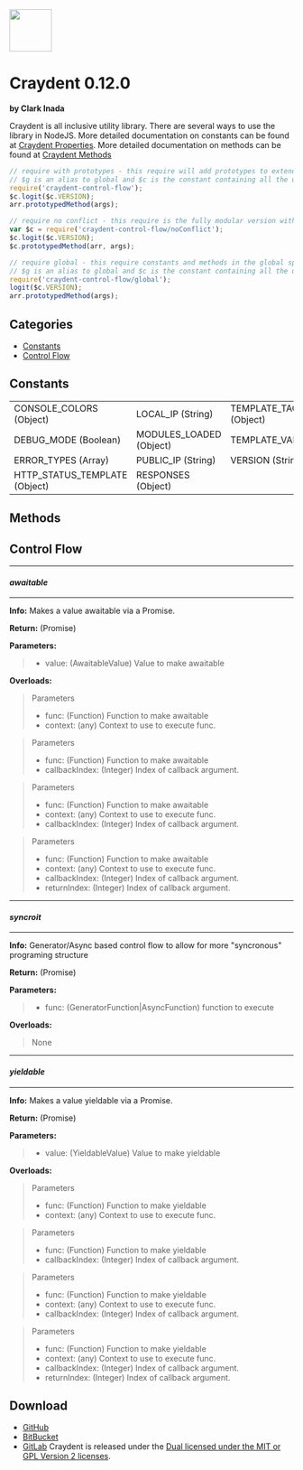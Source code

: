 <img src="http://craydent.com/JsonObjectEditor/img/svgs/craydent-logo.svg" width=75 height=75/>

# Craydent 0.12.0
**by Clark Inada**

Craydent is all inclusive utility library.  There are several ways to use the library in NodeJS.
More detailed documentation on constants can be found at [Craydent Properties](http://www.craydent.com/JsonObjectEditor/docs.html#/property/CraydentNode).
More detailed documentation on methods can be found at [Craydent Methods](http://www.craydent.com/JsonObjectEditor/docs.html#/method/CraydentNode)

```js
// require with prototypes - this require will add prototypes to extend classes and add two constants ($c, $g) to the global space.
// $g is an alias to global and $c is the constant containing all the utility methods and properties.
require('craydent-control-flow');
$c.logit($c.VERSION);
arr.prototypedMethod(args);
```

```js
// require no conflict - this require is the fully modular version with no global constants, prototypes, or methods.
var $c = require('craydent-control-flow/noConflict');
$c.logit($c.VERSION);
$c.prototypedMethod(arr, args);
```

```js
// require global - this require constants and methods in the global space and add prototypes to extend classes.
// $g is an alias to global and $c is the constant containing all the utility methods and properties.
require('craydent-control-flow/global');
logit($c.VERSION);
arr.prototypedMethod(args);
```

## Categories

* [Constants](#markdown-header-constants)
* [Control Flow](#markdown-header-control-flow)

<a name='markdown-header-constants'></a>
## Constants

| | | |
| ----- | ----- | ----- |
| CONSOLE_COLORS (Object) |LOCAL_IP (String) |TEMPLATE_TAG_CONFIG (Object) |
DEBUG_MODE (Boolean) |MODULES_LOADED (Object) |TEMPLATE_VARS (Array) |
ERROR_TYPES (Array) |PUBLIC_IP (String) |VERSION (String) |
HTTP_STATUS_TEMPLATE (Object) |RESPONSES (Object) |


## Methods

<a name='markdown-header-control-flow'></a>
## Control Flow

*** 
#### _awaitable_ 
***

**Info:** Makes a value awaitable via a Promise.

**Return:** (Promise<any>)

**Parameters:**

>* value: (AwaitableValue) Value to make awaitable

**Overloads:**

>Parameters
>* func: (Function) Function to make awaitable
>* context: (any) Context to use to execute func.

>Parameters
>* func: (Function) Function to make awaitable
>* callbackIndex: (Integer) Index of callback argument.

>Parameters
>* func: (Function) Function to make awaitable
>* context: (any) Context to use to execute func.
>* callbackIndex: (Integer) Index of callback argument.

>Parameters
>* func: (Function) Function to make awaitable
>* context: (any) Context to use to execute func.
>* callbackIndex: (Integer) Index of callback argument.
>* returnIndex: (Integer) Index of callback argument.

*** 
#### _syncroit_ 
***

**Info:** Generator/Async based control flow to allow for more "syncronous" programing structure

**Return:** (Promise<any>)

**Parameters:**

>* func: (GeneratorFunction|AsyncFunction) function to execute

**Overloads:**

>None

*** 
#### _yieldable_ 
***

**Info:** Makes a value yieldable via a Promise.

**Return:** (Promise<any>)

**Parameters:**

>* value: (YieldableValue) Value to make yieldable

**Overloads:**

>Parameters
>* func: (Function) Function to make yieldable
>* context: (any) Context to use to execute func.

>Parameters
>* func: (Function) Function to make yieldable
>* callbackIndex: (Integer) Index of callback argument.

>Parameters
>* func: (Function) Function to make yieldable
>* context: (any) Context to use to execute func.
>* callbackIndex: (Integer) Index of callback argument.

>Parameters
>* func: (Function) Function to make yieldable
>* context: (any) Context to use to execute func.
>* callbackIndex: (Integer) Index of callback argument.
>* returnIndex: (Integer) Index of callback argument.




## Download

 * [GitHub](https://github.com/craydent/node-library/modules/control-flow)
 * [BitBucket](https://bitbucket.org/craydent/node-library/modules/control-flow)
 * [GitLab](https://gitlab.com/craydent/node-library/modules/control-flow)
Craydent is released under the [Dual licensed under the MIT or GPL Version 2 licenses](http://craydent.com/license).<br>